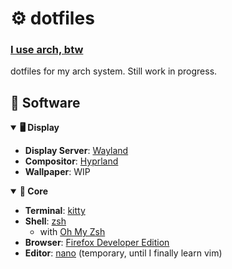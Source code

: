 # ⚙️ dotfiles

### **[I use arch, btw](https://wiki.archlinux.org/title/arch_is_the_best)**

dotfiles for my arch system. Still work in progress.

## 🧩 Software

<details open>

<summary><b>🖥️  Display</b></summary>

- **Display Server**: [Wayland](https://wayland.freedesktop.org/)
- **Compositor**: [Hyprland](https://hyprland.org/)
- **Wallpaper**: WIP

</details>

<details open>

<summary><b>🎯 Core</b></summary>

- **Terminal**: [kitty](https://sw.kovidgoyal.net/kitty/)
- **Shell**: [zsh](https://www.zsh.org/) 
    - with [Oh My Zsh](https://ohmyz.sh/)
- **Browser**: [Firefox Developer Edition](https://www.mozilla.org/en-US/firefox/developer/)
- **Editor**: [nano](https://www.nano-editor.org/) (temporary, until I finally learn vim)

</details>
